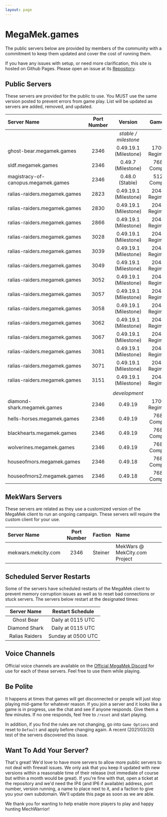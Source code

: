 ```yaml
---
layout: page
---
```

# MegaMek.games

The public servers below are provided by members of the community with a
commitment to keep them updated and cover the cost of running them.

If you have any issues with setup, or need more clarification, this site is
hosted on Github Pages. Please open an issue at its [Repository](https://github.com/rjhancock/megamek-games).

## Public Servers

These servers are provided for the public to use. You MUST use the same version
posted to prevent errors from game play. List will be updated as servers are
added, removed, and updated.

|Server Name|Port Number|Version|Game Size|Provided By|
|:------|:-----:|:--------:|:--:|-------:|
|||*stable / milestone*|||
|ghost-bear.megamek.games            |2346|0.49.19.1 (Milestone)|1700M - Regimental? |TapEnvy.us, LLC|
|sldf.megamek.games                  |2346|0.49.7 (Milestone)|768M - Companies    |MegaMek Team|
|magistracy-of-canopus.megamek.games |2346|0.48.0 (Stable)|512M - Companies    |Delra|
|ralias-raiders.megamek.games        |2823|0.49.19.1 (Milestone)|2048M - Regimental? |[RR] Sierra Invenio|
|ralias-raiders.megamek.games        |2830|0.49.19.1 (Milestone)|2048M - Regimental? |[RR] Sierra Invenio|
|ralias-raiders.megamek.games        |2866|0.49.19.1 (Milestone)|2048M - Regimental? |[RR] Sierra Invenio|
|ralias-raiders.megamek.games        |3028|0.49.19.1 (Milestone)|2048M - Regimental? |[RR] Sierra Invenio|
|ralias-raiders.megamek.games        |3039|0.49.19.1 (Milestone)|2048M - Regimental? |[RR] Sierra Invenio|
|ralias-raiders.megamek.games        |3049|0.49.19.1 (Milestone)|2048M - Regimental? |[RR] Sierra Invenio|
|ralias-raiders.megamek.games        |3052|0.49.19.1 (Milestone)|2048M - Regimental? |[RR] Sierra Invenio|
|ralias-raiders.megamek.games        |3057|0.49.19.1 (Milestone)|2048M - Regimental? |[RR] Sierra Invenio|
|ralias-raiders.megamek.games        |3058|0.49.19.1 (Milestone)|2048M - Regimental? |[RR] Sierra Invenio|
|ralias-raiders.megamek.games        |3062|0.49.19.1 (Milestone)|2048M - Regimental? |[RR] Sierra Invenio|
|ralias-raiders.megamek.games        |3067|0.49.19.1 (Milestone)|2048M - Regimental? |[RR] Sierra Invenio|
|ralias-raiders.megamek.games        |3081|0.49.19.1 (Milestone)|2048M - Regimental? |[RR] Sierra Invenio|
|ralias-raiders.megamek.games        |3071|0.49.19.1 (Milestone)|2048M - Regimental? |[RR] Sierra Invenio|
|ralias-raiders.megamek.games        |3151|0.49.19.1 (Milestone)|2048M - Regimental? |[RR] Sierra Invenio|
||||||
|||*development*|||
|diamond-shark.megamek.games  |2346|0.49.19|1700M - Regimental? |TapEnvy.us, LLC|
|hells-horses.megamek.games   |2346|0.49.19|768M - Companies    |MegaMek Team|
|blackhearts.megamek.games    |2346|0.49.19|768M - Companies    |MegaMek Team|
|wolverines.megamek.games     |2346|0.49.19|768M - Companies    |MegaMek Team|
|houseofmors.megamek.games    |2346|0.49.18|768M - Companies    |Mors2657|
|houseofmors2.megamek.games   |2346|0.49.18|768M - Companies    |Mors2657|

## MekWars Servers

These servers are related as they use a customized version of the MegaMek client to
run an ongoing campaign. These servers will require the custom client for your use.

|Server Name|Port Number|Faction|Name|
|:----|:-----:|:-----|:------|
|mekwars.mekcity.com|2346|Steiner|MekWars @ MekCity.com Project|

## Scheduled Server Restarts

Some of the servers have scheduled restarts of the MegaMek client to prevent
memory corruption issues as well as to reset bad connections or stuck servers.
The servers below restart at the designated times:

|Server Name|Restart Schedule|
|:---------:|:--------------:|
|Ghost Bear     | Daily at 0115 UTC|
|Diamond Shark  | Daily at 0115 UTC|
|Ralias Raiders | Sunday at 0500 UTC|

## Voice Channels

Official voice channels are available on the [Official MegaMek Discord](https://discord.gg/XM54YH9396) for use for each of these servers. Feel free to use them while playing.

## Be Polite

It happens at times that games will get disconnected or people will just stop playing mid-game for whatever reason. If you join a server and it looks like a game is in progress, use the chat and see if anyone responds. Give them a few minutes. If no one responds, feel free to `/reset` and start playing.

In addition, if you find the rules are not changing, go into `Game Options` and reset to `Default` and apply before changing again. A recent (2021/03/20) test of the servers discovered this issue.

## Want To Add Your Server?

That's great! We'd love to have more servers to allow more public servers to not deal with firewall issues. We only ask that you keep it updated with new versions within a reasonable time of their release (not immediate of course but within a month would be great). If you're fine with that, open a ticket at the repository and we'd need the IP4 (and IP6 if available) address, port number, version running, a name to place next to it, and a faction to give you your own subdomain. We'll update this page as soon as we are able.

We thank you for wanting to help enable more players to play and happy hunting MechWarrior!
